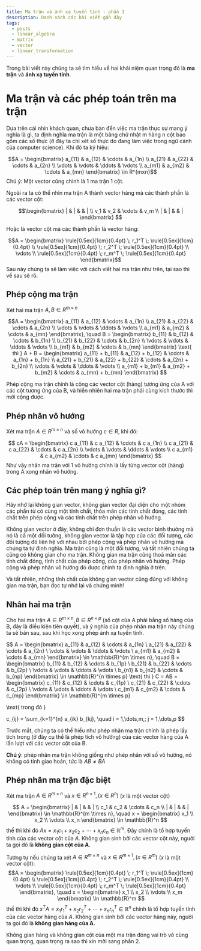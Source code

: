 ```yaml
---
title: Ma trận và ánh xạ tuyến tính - phần 1
description: Danh sách các bài viết gần đây
tags:
  - posts
  - linear_algebra
  - matrix
  - vector
  - linear_transformation
---
```

Trong bài viết này chúng ta sẽ tìm hiểu về hai khái niệm quan trọng đó là **ma trận** và **ánh xạ tuyến tính**. 

# Ma trận và các phép toán trên ma trận 

Dựa trên cái nhìn khách quan, chưa bàn đến việc ma trận thực sự mang ý nghĩa là gì, ta định nghĩa ma trận là một bảng chữ nhật m hàng n cột bao gồm các số thực (ở đây ta chỉ xét số thực do đang làm việc trong ngữ cảnh của computer science). 
Khi đó ta ký hiệu: 

$$A = \begin{bmatrix} a_{11} & a_{12} & \cdots & a_{1n} \\ a_{21} & a_{22} & \cdots & a_{2n} \\ \vdots & \vdots & \ddots & \vdots \\ a_{m1} & a_{m2} & \cdots & a_{mn} \end{bmatrix} \in R^{mxn}$$ 
Chú ý: Một vector cũng chính là 1 ma trận 1 cột. 

Ngoài ra ta có thể nhìn ma trận A thành vector hàng mà các thành phần là các vector cột:

$$\begin{bmatrix}
| & | &        & | \\
v_1 & v_2 & \cdots & v_m \\
| & | &        & |
\end{bmatrix}
$$

Hoặc là vector cột mà các thành phần là vector hàng: 


$$A =
\begin{bmatrix}
\rule[0.5ex]{1cm}{0.4pt} \; r_1^T \; \rule[0.5ex]{1cm}{0.4pt} \\
\rule[0.5ex]{1cm}{0.4pt} \; r_2^T \; \rule[0.5ex]{1cm}{0.4pt} \\
\vdots \\
\rule[0.5ex]{1cm}{0.4pt} \; r_m^T \; \rule[0.5ex]{1cm}{0.4pt}
\end{bmatrix}$$
Sau này chúng ta sẽ làm việc với cách viết hai ma trận như trên, tại sao thì về sau sẽ rõ. 

## Phép cộng ma trận 


Xét hai ma trận $A, B \in R^{m \times n}$

$$A =
\begin{bmatrix}
a_{11} & a_{12} & \cdots & a_{1n} \\
a_{21} & a_{22} & \cdots & a_{2n} \\
\vdots & \vdots & \ddots & \vdots \\
a_{m1} & a_{m2} & \cdots & a_{mn}
\end{bmatrix}, \quad
B =
\begin{bmatrix}
b_{11} & b_{12} & \cdots & b_{1n} \\
b_{21} & b_{22} & \cdots & b_{2n} \\
\vdots & \vdots & \ddots & \vdots \\
b_{m1} & b_{m2} & \cdots & b_{mn}
\end{bmatrix}
\text{ thì }
A + B =
\begin{bmatrix}
a_{11} + b_{11} & a_{12} + b_{12} & \cdots & a_{1n} + b_{1n} \\
a_{21} + b_{21} & a_{22} + b_{22} & \cdots & a_{2n} + b_{2n} \\
\vdots & \vdots & \ddots & \vdots \\
a_{m1} + b_{m1} & a_{m2} + b_{m2} & \cdots & a_{mn} + b_{mn}
\end{bmatrix}
$$

Phép cộng ma trận chính là cộng các vector cột (hàng) tương ứng của A với các cột tương ứng của B, và hiển nhiên hai ma trận phải cùng kích thước thì mới cộng được. 

## Phép nhân vô hướng  

Xét ma trận $A \in R^{m \times n}$ và số vô hướng $c \in R$, khi đó: 

$$
cA =
\begin{bmatrix}
c a_{11} & c a_{12} & \cdots & c a_{1n} \\
c a_{21} & c a_{22} & \cdots & c a_{2n} \\
\vdots & \vdots & \ddots & \vdots \\
c a_{m1} & c a_{m2} & \cdots & c a_{mn}
\end{bmatrix}
$$
Như vậy nhân ma trận với 1 vô hướng chính là lấy từng vector cột (hàng) trong A xong nhân vô hướng.

## Các phép toán trên mang ý nghĩa gì? 

Hãy nhớ lại không gian vector, không gian vector đại diện cho một nhóm các phần tử có cùng một tính chất, thỏa mãn các tính chất đóng, các tính chất trên phép cộng và các tính chất trên phép nhân vô hướng. 

Không gian vector ở đây, không chỉ đơn thuần là các vector bình thường mà nó là cả một đối tưởng, không gian vector là tập hợp của các đối tượng, các đối tượng đó liên hệ với nhau bởi phép cộng và phép nhân vô hướng mà chúng ta tự định nghĩa. Ma trận cũng là một đối tượng, và tất nhiên chúng ta cũng có không gian cho ma trận. Không gian ma trận cũng thoả mãn các tính chất đóng, tính chất của phép công, của phép nhân vô hướng. Phép cộng và phép nhân vô hướng đó được chính ta định nghĩa ở trên. 

Và tất nhiên, những tính chất của không gian vector cũng đúng với không gian ma trận, bạn đọc tự nhớ lại và chứng minh! 

## Nhân hai ma trận

Cho hai ma trận $A \in R^{m \times n}, B \in R^{n \times p}$ (số cột của A phải bằng số hàng của B, đây là điều kiện tiên quyết), và ý nghĩa của phép nhân ma trận này chúng ta sẽ bàn sau, sau khi học xong phép ánh xạ tuyến tính. 

$$
A =
\begin{bmatrix}
a_{11} & a_{12} & \cdots & a_{1n} \\
a_{21} & a_{22} & \cdots & a_{2n} \\
\vdots & \vdots & \ddots & \vdots \\
a_{m1} & a_{m2} & \cdots & a_{mn}
\end{bmatrix} \in \mathbb{R}^{m \times n},
\quad
B =
\begin{bmatrix}
b_{11} & b_{12} & \cdots & b_{1p} \\
b_{21} & b_{22} & \cdots & b_{2p} \\
\vdots & \vdots & \ddots & \vdots \\
b_{n1} & b_{n2} & \cdots & b_{np}
\end{bmatrix} \in \mathbb{R}^{n \times p}
\text{ thì }
C = AB =
\begin{bmatrix}
c_{11} & c_{12} & \cdots & c_{1p} \\
c_{21} & c_{22} & \cdots & c_{2p} \\
\vdots & \vdots & \ddots & \vdots \\
c_{m1} & c_{m2} & \cdots & c_{mp}
\end{bmatrix} \in \mathbb{R}^{m \times p}


\text{ trong đó }

c_{ij} = \sum_{k=1}^{n} a_{ik} b_{kj}, 
\quad i = 1,\dots,m,\; j = 1,\dots,p
$$

Trước mắt, chúng ta có thể hiểu như phép nhân ma trận chính là phép lấy tích trong (ở đây cụ thể là phép tích vô hướng) của các vector hàng của A lần lượt với các vector cột của B. 

**Chú ý**: phép nhân ma trận không giống như phép nhân với số vô hướng, nó không có tính giao hoán, tức là $AB \neq BA$ 


## Phép nhân ma trận đặc biệt 

Xét ma trận $A \in R^{m \times n}$ và $x \in R^{n \times 1}, (x \in R^n)$ ($x$ là một vector cột)

$$
A = 
\begin{bmatrix}
| & | & & | \\
c_1 & c_2 & \cdots & c_n \\
| & | & & |
\end{bmatrix} \in \mathbb{R}^{m \times n},
\quad
x =
\begin{bmatrix}
x_1 \\
x_2 \\
\vdots \\
x_n
\end{bmatrix} \in \mathbb{R}^n
$$
thế thì khi đó $Ax = x_1 c_1 + x_2 c_2 + \cdots + x_n c_n \in \mathbb{R}^m$. Đây chính là tổ hợp tuyến tính của các vector cột của $A$. Không gian sinh bởi các vector cột này, người ta gọi đó là **không gian cột của A.** 

Tương tự nếu chúng ta xét $A \in R^{m \times n}$ và $x \in R^{m \times 1}, (x \in R^m)$ ($x$ là một vector cột): 
$$A =
\begin{bmatrix}
\rule[0.5ex]{1cm}{0.4pt} \; r_1^T \; \rule[0.5ex]{1cm}{0.4pt} \\
\rule[0.5ex]{1cm}{0.4pt} \; r_2^T \; \rule[0.5ex]{1cm}{0.4pt} \\
\vdots \\
\rule[0.5ex]{1cm}{0.4pt} \; r_m^T \; \rule[0.5ex]{1cm}{0.4pt}
\end{bmatrix}, 
\quad 
x =
\begin{bmatrix}
x_1 \\
x_2 \\
\vdots \\
x_m
\end{bmatrix} \in \mathbb{R}^m
$$
thế thì khi đó $x^TA = x_1 r_1^T + x_2 r_2^T + \cdots + x_n r_n^T \in \mathbb{R}^n$ chính là tổ hợp tuyến tính của các vector hàng của $A$. Không gian sinh bởi các vector hàng này, người ta gọi đó là **không gian hàng của A.** 

Không gian hàng và không gian cột của một ma trận đóng vai trò vô cùng quan trọng, quan trọng ra sao thì xin mời sang phần 2. 